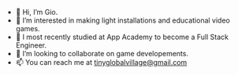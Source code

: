 - 👋 Hi, I’m Gio.
- 👀 I’m interested in making light installations and educational video games.
- 🌱 I most recently studied at App Academy to become a Full Stack Engineer.
- 💞️ I’m looking to collaborate on game developements.
- 📫 You can reach me at tinyglobalvillage@gmail.com 

<!---
tinygvillage/tinygvillage is a ✨ special ✨ repository because its `README.md` (this file) appears on your GitHub profile.
You can click the Preview link to take a look at your changes.
--->
